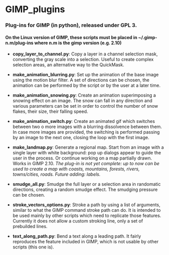 # GIMP_plugins
### Plug-ins for GIMP (in python), released under GPL 3.
#### On the Linux version of GIMP, these scripts must be placed in ~/.gimp-n.m/plug-ins where n.m is the gimp version (e.g. 2.10)

* **copy_layer_to_channel.py**:
  Copy a layer in a channel selection mask, converting the gray scale into a selection. Useful to create complex selection areas, an alternative way to the QuickMask.

* **make_animation_blurring.py**:
  Set up the animation of the base image using the motion blur filter. A set of directions can be chosen, the animation can be performed by the script or by the user at a later time.

* **make_animation_snowing.py**:
  Create an animation superimposing a snowing effect on an image. The snow can fall in any direction and various parameters can be set in order to control the number of snow flakes, their size, their falling speed.

* **make_animation_switch.py**:
  Create an animated gif which switches between two o more images with a blurring dissolvence between them. In case more images are provided, the switching is performed passing by an image to the next one, closing the loop with the first image.

* **make_landmap.py**:
  Generate a regional map. Start from an image with a single layer with white background: pop up dialogs appear to guide the user in the process. Or continue working on a map partially drawn. Works in GIMP 2.10. _The plug-in is not yet complete: up to now can be used to create a map with coasts, mountains, forests, rivers, towns/cities, roads. Future adding: labels._

* **smudge_all.py**:
  Smudge the full layer or a selection area in randomatic directions, creating a random smudge effect. The smudging pressure can be chosen.

* **stroke_vectors_options.py**:
  Stroke a path by using a list of arguments, similar to what the GIMP command stroke path can do. It is intended to be used mainly by other scripts which need to replicate those features. Currently it does not allow a custom stroking line, only a set of prebuilded lines.

* **text_along_path.py**:
  Bend a text along a leading path. It fairly reproduces the feature included in GIMP, which is not usable by other scripts (this one is).
